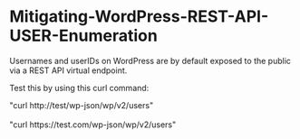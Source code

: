 # Mitigating-WordPress-REST-API-USER-Enumeration
<p> Usernames and userIDs on WordPress are by default exposed to the public via a REST API virtual endpoint.</p>
<p> Test this by using this curl command:</p>
<p> "curl http://test/wp-json/wp/v2/users"<br> </br>
"curl https://test.com/wp-json/wp/v2/users"</p>
